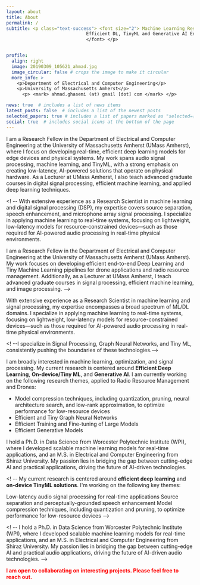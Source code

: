 ```yaml
---
layout: about
title: About
permalink: /
subtitle: <p class="text-success"> <font size="2"> Machine Learning Researcher <br/> 
                              Efficient DL, TinyML and Generative AI Enthusiast <br/> 
                              </font> </p>


profile:
  align: right
  image: 20190309_105621_ahmad.jpg
  image_circular: false # crops the image to make it circular
  more_info: >
    <p>Department of Electrical and Computer Engineering</p>
    <p>University of Massachusetts Amherst</p>
      <p> <mark> ahmad.ghasemi (at) gmail [dot] com </mark> </p>

news: true  # includes a list of news items
latest_posts: false  # includes a list of the newest posts
selected_papers: true # includes a list of papers marked as "selected={true}"
social: true  # includes social icons at the bottom of the page
---
```


I am a Research Fellow in the Department of Electrical and Computer Engineering at the University of Massachusetts Amherst (UMass Amherst), where I focus on developing real-time, efficient deep learning models for edge devices and physical systems. My work spans audio signal processing, machine learning, and TinyML, with a strong emphasis on creating low-latency, AI-powered solutions that operate on physical hardware. As a Lecturer at UMass Amherst, I also teach advanced graduate courses in digital signal processing, efficient machine learning, and applied deep learning techniques.

<! -- With extensive experience as a Research Scientist in machine learning and digital signal processing (DSP), my expertise covers source separation, speech enhancement, and microphone array signal processing. I specialize in applying machine learning to real-time systems, focusing on lightweight, low-latency models for resource-constrained devices—such as those required for AI-powered audio processing in real-time physical environments.

I am a Research Fellow in the Department of Electrical and Computer Engineering at the University of Massachusetts Amherst (UMass Amherst). My work focuses on developing efficient end-to-end Deep Learning and Tiny Machine Learning pipelines for drone applications and radio resource management. Additionally, as a Lecturer at UMass Amherst, I teach advanced graduate courses in signal processing, efficient machine learning, and image processing. -->

With extensive experience as a Research Scientist in machine learning and signal processing, my expertise encompasses a broad spectrum of ML/DL domains. I specialize in applying machine learning to real-time systems, focusing on lightweight, low-latency models for resource-constrained devices—such as those required for AI-powered audio processing in real-time physical environments.


<! --I specialize in Signal Processing, Graph Neural Networks, and Tiny ML, consistently pushing the boundaries of these technologies.-->

I am broadly interested in machine learning, optimization, and signal processing. My current research is centered around **Efficient Deep Learning**, **On-device/Tiny ML**, and **Generative AI**. I am currently working on the following research themes, applied to Radio Resource Management and Drones:

- Model compression techniques, including quantization, pruning, neural architecture search, and low-rank approximation, to optimize performance for low-resource devices
- Efficient and Tiny Graph Neural Networks 
- Efficient Training and Fine-tuning of Large Models
- Efficient Generative Models

I hold a Ph.D. in Data Science from Worcester Polytechnic Institute (WPI), where I developed scalable machine learning models for real-time applications, and an M.S. in Electrical and Computer Engineering from Shiraz University. My passion lies in bridging the gap between cutting-edge AI and practical applications, driving the future of AI-driven technologies.

<! -- My current research is centered around **efficient deep learning** and **on-device TinyML solutions**. I'm working on the following key themes:

Low-latency audio signal processing for real-time applications
Source separation and perceptually-grounded speech enhancement
Model compression techniques, including quantization and pruning, to optimize performance for low-resource devices -->

<! -- I hold a Ph.D. in Data Science from Worcester Polytechnic Institute (WPI), where I developed scalable machine learning models for real-time applications, and an M.S. in Electrical and Computer Engineering from Shiraz University. My passion lies in bridging the gap between cutting-edge AI and practical audio applications, driving the future of AI-driven audio technologies. -->



<span style="color: red;">**I am open to collaborating on interesting projects. Please feel free to reach out.**</span>
